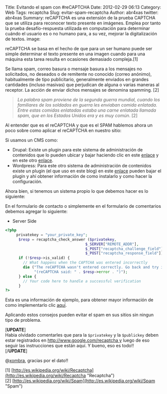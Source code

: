 Title: Evitando el spam con #reCAPTCHA
Date: 2012-02-29 06:13
Category: Web
Tags: recaptcha
Slug: evitar-spam-recaptcha
Author: abr4xas
twitter: abr4xas
Summary: reCAPTCHA es una extensión de la prueba CAPTCHA que se utiliza para
reconocer texto presente en imágenes. Emplea por tanto la prueba
desafío-respuesta utilizada en computación para determinar cuándo el
usuario es o no humano para, a su vez, mejorar la digitalización de
textos.
image:

reCAPTCHA se basa en el hecho de que para un ser humano puede ser simple
determinar el texto presente en una imagen cuando para una máquina esta
tarea resulta en ocasiones demasiado compleja.[1]

Se llama spam, correo basura o mensaje basura a los mensajes
no solicitados, no deseados o de remitente no conocido (correo anónimo),
habitualmente de tipo publicitario, generalmente enviados en grandes
cantidades (incluso masivas) que perjudican de alguna o varias maneras
al receptor. La acción de enviar dichos mensajes se denomina spamming.
[2]



> *La palabra spam proviene de la segunda guerra mundial, cuando los
familiares de los soldados en guerra les enviaban comida enlatada.
Entre estas comidas enlatadas estaba una carne enlatada llamada spam, que en los Estados Unidos era y es muy común*. [2]

Al entender que es el reCAPTCHA y que es el SPAM hablemos ahora un poco
sobre como aplicar el reCAPTCHA en nuestro sitio:

Si usamos un CMS como:

-   Drupal: Existe un plugin para este sistema de administración de
    contenidos que lo pueden ubicar y bajar haciendo clic en este
    [enlace](http://drupal.org/project/captcha "reCAPTCHA para drupal ") y
    en este otro
    [enlace](http://www.cocinandocondrupal.net/node/70 "Instalar y configurar modulo anti-spam captcha").
-   Wordpress: Para este otro sistema de administración de contenidos
    existe un plugin (el que uso en este blog) en este
    [enlace](http://wordpress.org/extend/plugins/wp-recaptcha "WP-reCAPTCHA") pueden
    bajar el plugin y ahí obtener información de como instalarlo y como
    hacer la configuración.

Ahora bien, si tenemos un sistema propio lo que debemos hacer es lo
siguiente:

En el formulario de contacto o simplemente en el formulario de
comentarios debemos agregar lo siguiente:

-   Server Side

```php
<?php
     privatekey = "your_private_key";
      $resp = recaptcha_check_answer ($privatekey,
                                    $_SERVER["REMOTE_ADDR"],
                                    $_POST["recaptcha_challenge_field"],
                                    $_POST["recaptcha_response_field"]);
      if (!$resp->is_valid) {
        // What happens when the CAPTCHA was entered incorrectly
        die ("The reCAPTCHA wasn't entered correctly. Go back and try it again." .
             "(reCAPTCHA said: " . $resp->error . ")");
      } else {
        // Your code here to handle a successful verification
      }
?>
```

Esta es una información de ejemplo, para obtener mayor información de
como implementarlo
clic [aquí](http://code.google.com/apis/recaptcha/docs/php.html "Using reCAPTCHA with PHP").

Aplicando estos consejos pueden evitar el spam en sus sitios sin ningun
tipo de problema.

[**UPDATE**]  
Habia olvidado comentarles que para la ```$privatekey``` y la ```$publickey``` deben estar registrados en http://www.google.com/recaptcha y luego de eso seguir las instrucciones que están aquí. Y bueno, eso es todo!!  
[/**UPDATE**]  

@[xombra](http://twitter.com/xombra "Sigue a xombra en twitter!!"),
gracias por el dato!!

[1] [http://es.wikipedia.org/wiki/Recaptcha](http://es.wikipedia.org/wiki/Recaptcha "Recaptcha")
[2] [http://es.wikipedia.org/wiki/Spam](http://es.wikipedia.org/wiki/Spam "Spam")
